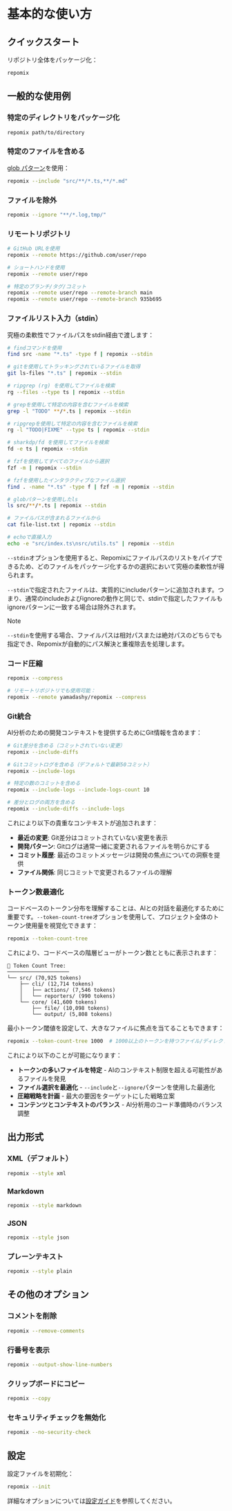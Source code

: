 # 基本的な使い方

## クイックスタート

リポジトリ全体をパッケージ化：
```bash
repomix
```

## 一般的な使用例

### 特定のディレクトリをパッケージ化
```bash
repomix path/to/directory
```

### 特定のファイルを含める
[glob パターン](https://github.com/mrmlnc/fast-glob?tab=readme-ov-file#pattern-syntax)を使用：
```bash
repomix --include "src/**/*.ts,**/*.md"
```

### ファイルを除外
```bash
repomix --ignore "**/*.log,tmp/"
```

### リモートリポジトリ
```bash
# GitHub URLを使用
repomix --remote https://github.com/user/repo

# ショートハンドを使用
repomix --remote user/repo

# 特定のブランチ/タグ/コミット
repomix --remote user/repo --remote-branch main
repomix --remote user/repo --remote-branch 935b695
```

### ファイルリスト入力（stdin）

究極の柔軟性でファイルパスをstdin経由で渡します：

```bash
# findコマンドを使用
find src -name "*.ts" -type f | repomix --stdin

# gitを使用してトラッキングされているファイルを取得
git ls-files "*.ts" | repomix --stdin

# ripgrep (rg) を使用してファイルを検索
rg --files --type ts | repomix --stdin

# grepを使用して特定の内容を含むファイルを検索
grep -l "TODO" **/*.ts | repomix --stdin

# ripgrepを使用して特定の内容を含むファイルを検索
rg -l "TODO|FIXME" --type ts | repomix --stdin

# sharkdp/fd を使用してファイルを検索
fd -e ts | repomix --stdin

# fzfを使用してすべてのファイルから選択
fzf -m | repomix --stdin

# fzfを使用したインタラクティブなファイル選択
find . -name "*.ts" -type f | fzf -m | repomix --stdin

# globパターンを使用したls
ls src/**/*.ts | repomix --stdin

# ファイルパスが含まれるファイルから
cat file-list.txt | repomix --stdin

# echoで直接入力
echo -e "src/index.ts\nsrc/utils.ts" | repomix --stdin
```

`--stdin`オプションを使用すると、Repomixにファイルパスのリストをパイプできるため、どのファイルをパッケージ化するかの選択において究極の柔軟性が得られます。

`--stdin`で指定されたファイルは、実質的にincludeパターンに追加されます。つまり、通常のincludeおよびignoreの動作と同じで、stdinで指定したファイルもignoreパターンに一致する場合は除外されます。

> [!NOTE]
> `--stdin`を使用する場合、ファイルパスは相対パスまたは絶対パスのどちらでも指定でき、Repomixが自動的にパス解決と重複除去を処理します。

### コード圧縮

```bash
repomix --compress

# リモートリポジトリでも使用可能：
repomix --remote yamadashy/repomix --compress
```

### Git統合

AI分析のための開発コンテキストを提供するためにGit情報を含めます：

```bash
# Git差分を含める（コミットされていない変更）
repomix --include-diffs

# Gitコミットログを含める（デフォルトで最新50コミット）
repomix --include-logs

# 特定の数のコミットを含める
repomix --include-logs --include-logs-count 10

# 差分とログの両方を含める
repomix --include-diffs --include-logs
```

これにより以下の貴重なコンテキストが追加されます：
- **最近の変更**: Git差分はコミットされていない変更を表示
- **開発パターン**: Gitログは通常一緒に変更されるファイルを明らかにする
- **コミット履歴**: 最近のコミットメッセージは開発の焦点についての洞察を提供
- **ファイル関係**: 同じコミットで変更されるファイルの理解

### トークン数最適化

コードベースのトークン分布を理解することは、AIとの対話を最適化するために重要です。`--token-count-tree`オプションを使用して、プロジェクト全体のトークン使用量を視覚化できます：

```bash
repomix --token-count-tree
```

これにより、コードベースの階層ビューがトークン数とともに表示されます：

```
🔢 Token Count Tree:
────────────────────
└── src/ (70,925 tokens)
    ├── cli/ (12,714 tokens)
    │   ├── actions/ (7,546 tokens)
    │   └── reporters/ (990 tokens)
    └── core/ (41,600 tokens)
        ├── file/ (10,098 tokens)
        └── output/ (5,808 tokens)
```

最小トークン閾値を設定して、大きなファイルに焦点を当てることもできます：

```bash
repomix --token-count-tree 1000  # 1000以上のトークンを持つファイル/ディレクトリのみを表示
```

これにより以下のことが可能になります：
- **トークンの多いファイルを特定** - AIのコンテキスト制限を超える可能性があるファイルを発見
- **ファイル選択を最適化** - `--include`と`--ignore`パターンを使用した最適化
- **圧縮戦略を計画** - 最大の要因をターゲットにした戦略立案
- **コンテンツとコンテキストのバランス** - AI分析用のコード準備時のバランス調整

## 出力形式

### XML（デフォルト）
```bash
repomix --style xml
```

### Markdown
```bash
repomix --style markdown
```

### JSON
```bash
repomix --style json
```

### プレーンテキスト
```bash
repomix --style plain
```

## その他のオプション

### コメントを削除
```bash
repomix --remove-comments
```

### 行番号を表示
```bash
repomix --output-show-line-numbers
```

### クリップボードにコピー
```bash
repomix --copy
```

### セキュリティチェックを無効化
```bash
repomix --no-security-check
```

## 設定

設定ファイルを初期化：
```bash
repomix --init
```

詳細なオプションについては[設定ガイド](/ja/guide/configuration)を参照してください。
